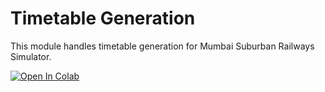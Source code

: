 # Timetable Generation
This module handles timetable generation for Mumbai Suburban Railways Simulator.

[![Open In Colab](https://colab.research.google.com/assets/colab-badge.svg)](https://colab.research.google.com/github/ar-in0/railways-simulator-IITB/blob/main/TimetableGeneration/DDP_Rake_Cycle_Completion_Git.ipynb)

